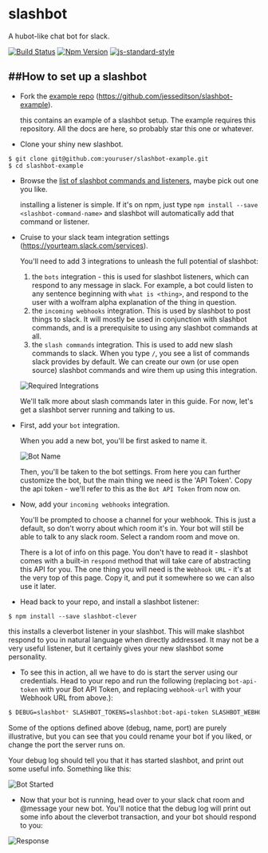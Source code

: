 # slashbot
A hubot-like chat bot for slack.

[![Build Status](https://travis-ci.org/jesseditson/slashbot.svg?branch=master)](https://travis-ci.org/jesseditson/slashbot)
[![Npm Version](https://npmjs.com/packages/slasbot)](https://img.shields.io/npm/v/npm.svg)
[![js-standard-style](https://img.shields.io/badge/code%20style-standard-brightgreen.svg?style=flat-square)](https://github.com/feross/standard)

##How to set up a slashbot
-----

- Fork the [example repo](https://github.com/jesseditson/slashbot-example) (https://github.com/jesseditson/slashbot-example).

  this contains an example of a slashbot setup. The example requires this repository. All the docs are here, so probably star this one or whatever.

- Clone your shiny new slashbot.

```shell
$ git clone git@github.com:youruser/slashbot-example.git
$ cd slashbot-example
```

- Browse the [list of slashbot commands and listeners](TODO), maybe pick out one you like.

  installing a listener is simple. If it's on npm, just type `npm install --save <slashbot-command-name>` and slashbot will automatically add that command or listener.

- Cruise to your slack team integration settings (https://yourteam.slack.com/services).

  You'll need to add 3 integrations to unleash the full potential of slashbot:
  1. the `bots` integration - this is used for slashbot listeners, which can respond to any message in slack. For example, a bot could listen to any sentence beginning with `what is <thing>`, and respond to the user with a wolfram alpha explanation of the thing in question.
  2. the `incoming webhooks` integration. This is used by slashbot to post things to slack. It will mostly be used in conjunction with slashbot commands, and is a prerequisite to using any slashbot commands at all.
  3. the `slash commands` integration. This is used to add new slash commands to slack. When you type `/`, you see a list of commands slack provides by default. We can create our own (or use open source) slashbot commands and wire them up using this integration.

  ![Required Integrations](http://oi.pxfx.io/image/3F1l3m2a321r)

  We'll talk more about slash commands later in this guide. For now, let's get a slashbot server running and talking to us.

- First, add your `bot` integration.

  When you add a new bot, you'll be first asked to name it.

  ![Bot Name](http://oi.pxfx.io/image/032P1O0F2l0y)

  Then, you'll be taken to the bot settings. From here you can further customize the bot, but the main thing we need is the 'API Token'.
  Copy the api token - we'll refer to this as the `Bot API Token` from now on.

- Now, add your `incoming webhooks` integration.

  You'll be prompted to choose a channel for your webhook. This is just a default, so don't worry about which room it's in. Your bot will still be able to talk to any slack room. Select a random room and move on.

  There is a lot of info on this page. You don't have to read it - slashbot comes with a built-in `respond` method that will take care of abstracting this API for you. The one thing you will need is the `Webhook URL` - it's at the very top of this page. Copy it, and put it somewhere so we can also use it later.

- Head back to your repo, and install a slashbot listener:

```shell
$ npm install --save slashbot-clever
```

  this installs a cleverbot listener in your slashbot. This will make slashbot respond to you in natural language when directly addressed. It may not be a very useful listener, but it certainly gives your new slashbot some personality.

- To see this in action, all we have to do is start the server using our credentials. Head to your repo and run the following (replacing `bot-api-token` with your Bot API Token, and replacing `webhook-url` with your Webhook URL from above.):

```bash
$ DEBUG=slashbot* SLASHBOT_TOKENS=slashbot:bot-api-token SLASHBOT_WEBHOOK_URL=webook-url ./node_modules/slashbot/bin/server --name=slashbot --port=3000
```

Some of the options defined above (debug, name, port) are purely illustrative, but you can see that you could rename your bot if you liked, or change the port the server runs on.

Your debug log should tell you that it has started slashbot, and print out some useful info. Something like this:

![Bot Started](http://oi.pxfx.io/image/472F0Z162w0o/Image%202015-03-29%20at%204.42.42%20PM.png)

- Now that your bot is running, head over to your slack chat room and @message your new bot. You'll notice that the debug log will print out some info about the cleverbot transaction, and your bot should respond to you:

![Response](http://oi.pxfx.io/image/1s0W1e1a0s3l/Image%202015-03-29%20at%204.43.58%20PM.png)
